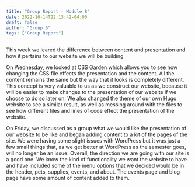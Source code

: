 ```yaml
---
title: "Group Report - Module 8"
date: 2022-10-14T22:13:42-04:00
draft: false
author: "Group 5"
tags: ["Group Report"]
---
```


This week we leared the difference between content and presentation and how it pertains to our website we will be building

On Wednesday, we looked at CSS Garden which allows you to see how changing the CSS file effects the presentation and the content. All the content remains the same but the way that it looks is completely different. This concept is very valuable to us as we construct our website, because it will be easier to make changes to the presentation of our website if we choose to do so later on. We also changed the theme of our own Hugo website to see a similar result, as well as messing around with the files to see how different files and lines of code effect the presentation of the website.

On Friday, we discussed as a group what we would like the presentation of our website to be like and began adding content to a lot of the pages of the site. We were having some slight issues with WordPress but it was just a few small things that, as we get better at WordPress as the semester goes, will no longer be an issue. Overall, the direction we are going with our site is a good one. We know the kind of functionality we want the website to have and have included some of the menu options that we decided would be in the header, pets, supplies, events, and about. The events page and blog page have some amount of content added to them.